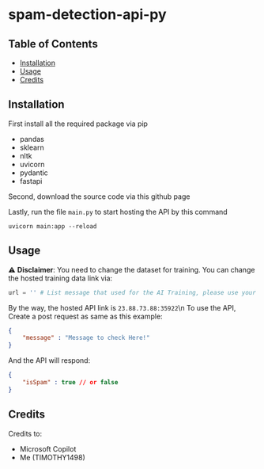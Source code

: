 # spam-detection-api-py

## Table of Contents

- [Installation](#installation)
- [Usage](#usage)
- [Credits](#credits)

## Installation

First install all the required package via pip

- pandas
- sklearn
- nltk
- uvicorn
- pydantic
- fastapi

Second, download the source code via this github page

Lastly, run the file `main.py` to start hosting the API by this command
```shell
uvicorn main:app --reload
```

## Usage
⚠️ **Disclaimer**: 
You need to change the dataset for training. You can change the hosted training data link via:
```py
url = '' # List message that used for the AI Training, please use your own!
```

By the way, the hosted API link is `23.88.73.88:35922`\n
To use the API, Create a post request as same as this example: 

```json
{
    "message" : "Message to check Here!"
}
```

And the API will respond:

```json
{
    "isSpam" : true // or false
}
```

## Credits

Credits to:

- Microsoft Copilot
- Me (TIMOTHY1498)
